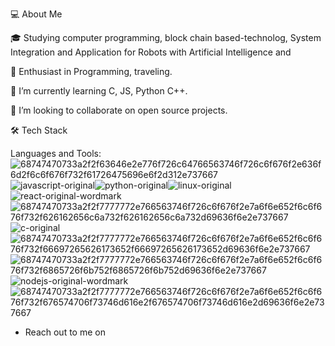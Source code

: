 💻 About Me


🎓   Studying computer programming, block chain based-technolog, System Integration and Application for Robots with Artificial Intelligence and 


🌱   Enthusiast in Programming, traveling.



🌱 I’m currently learning C, JS, Python C++.



👯 I’m looking to collaborate on open source projects.



🛠 Tech Stack

Languages and Tools:
![68747470733a2f2f63646e2e776f726c64766563746f726c6f676f2e636f6d2f6c6f676f732f61726475696e6f2d312e737667](https://user-images.githubusercontent.com/78503550/219951442-91757207-1b39-428c-adcb-092a3a1999d3.svg)![javascript-original](https://user-images.githubusercontent.com/78503550/219951477-782b4a8e-60ce-4bc6-a80e-48aa3b7e4331.svg)![python-original](https://user-images.githubusercontent.com/78503550/219951500-af77e948-d1c2-4002-91bd-844db095b6ba.svg)![linux-original](https://user-images.githubusercontent.com/78503550/219951535-efc7588a-eb85-43e8-acbe-55453051c295.svg)![react-original-wordmark](https://user-images.githubusercontent.com/78503550/219951562-9c2eccae-5aa5-4173-9c30-55cbc10613af.svg)![68747470733a2f2f7777772e766563746f726c6f676f2e7a6f6e652f6c6f676f732f626162656c6a732f626162656c6a732d69636f6e2e737667](https://user-images.githubusercontent.com/78503550/219951578-70ec937a-ff60-49e5-b4c5-fc3dbe507aee.svg)![c-original](https://user-images.githubusercontent.com/78503550/219951597-0a5a2dc8-2db4-440e-aeb4-c4bcb25ee3cd.svg)![68747470733a2f2f7777772e766563746f726c6f676f2e7a6f6e652f6c6f676f732f66697265626173652f66697265626173652d69636f6e2e737667](https://user-images.githubusercontent.com/78503550/219951606-145c4d22-afba-43d8-a066-332c9b7971d3.svg)![68747470733a2f2f7777772e766563746f726c6f676f2e7a6f6e652f6c6f676f732f6865726f6b752f6865726f6b752d69636f6e2e737667](https://user-images.githubusercontent.com/78503550/219951618-e6686f14-ec75-4ae1-94ad-130a483feb4a.svg)![nodejs-original-wordmark](https://user-images.githubusercontent.com/78503550/219951630-955a87ef-dba6-4a69-81fd-de4cd2cd926f.svg)![68747470733a2f2f7777772e766563746f726c6f676f2e7a6f6e652f6c6f676f732f676574706f73746d616e2f676574706f73746d616e2d69636f6e2e737667](https://user-images.githubusercontent.com/78503550/219951644-a4b6d371-ba9e-4b19-99c5-a4eb79a7e09c.svg)


- Reach out to me on 
